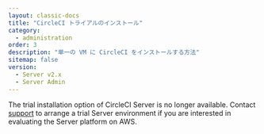 ```yaml
---
layout: classic-docs
title: "CircleCI トライアルのインストール"
category:
  - administration
order: 3
description: "単一の VM に CircleCI をインストールする方法"
sitemap: false
version:
  - Server v2.x
  - Server Admin
---
```


The trial installation option of CircleCI Server is no longer available. Contact [support](https://support.circleci.com/hc/en-us) to arrange a trial Server environment if you are interested in evaluating the Server platform on AWS.
